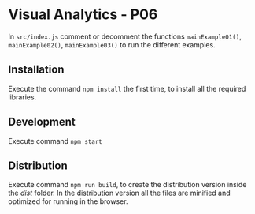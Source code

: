# Visual Analytics - P06
In `src/index.js` comment or decomment the functions `mainExample01()`, `mainExample02()`, `mainExample03()` to run the different examples.

 ## Installation
Execute the command `npm install` the first time, to install all the required libraries.

 ## Development
Execute command `npm start`

 ## Distribution
Execute command `npm run build`, to create the distribution version inside the _dist_ folder. In the distribution version all the files are minified and optimized for running in the browser.
